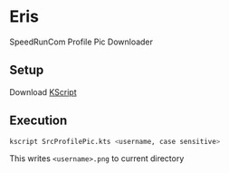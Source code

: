 # Eris

SpeedRunCom Profile Pic Downloader

## Setup

Download [KScript](https://github.com/holgerbrandl/kscript)

## Execution

```bash
kscript SrcProfilePic.kts <username, case sensitive>
```

This writes `<username>.png` to current directory
